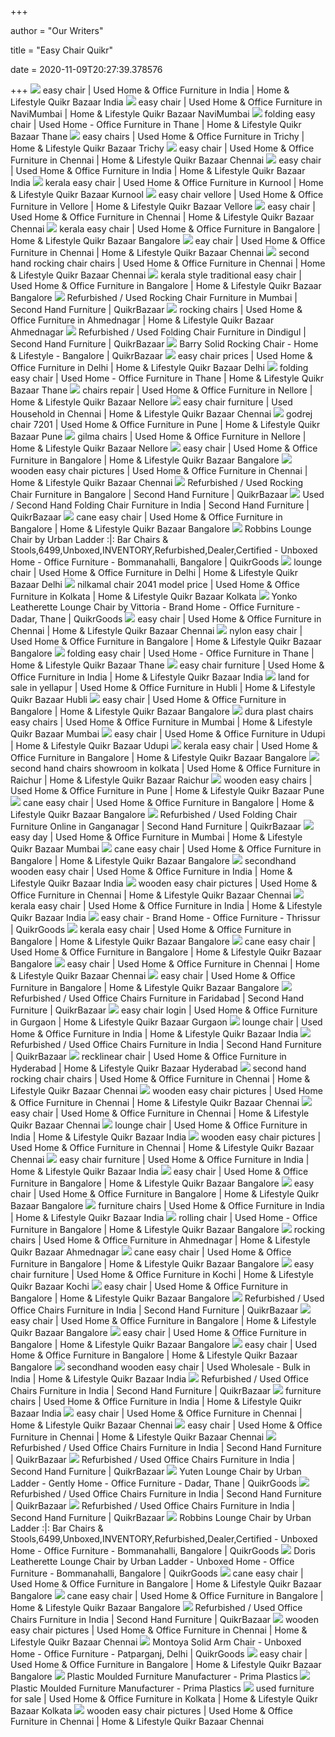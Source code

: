 +++
        
author = "Our Writers"
        
title = "Easy Chair Quikr"
        
date = 2020-11-09T20:27:39.378576
        
+++
[ ![](https://teja8.kuikr.com/i4/20201011/Easy-chair-VB201705171774173-ak_WBP284972982-1602427054.png)](https://teja8.kuikr.com/i4/20201011/Easy-chair-VB201705171774173-ak_WBP284972982-1602427054.png) easy chair | Used Home & Office Furniture in India | Home & Lifestyle Quikr  Bazaar India
[ ![](https://teja8.kuikr.com/i4/20200715/Calgary-Solid-Rocking-Chair-VB201705171774173-ak_LWBP546681708-1594818911.jpeg)](https://teja8.kuikr.com/i4/20200715/Calgary-Solid-Rocking-Chair-VB201705171774173-ak_LWBP546681708-1594818911.jpeg) easy chair | Used Home & Office Furniture in NaviMumbai | Home & Lifestyle  Quikr Bazaar NaviMumbai
[ ![](https://teja8.kuikr.com/i4/20191015/Wellesley-Sheesham-Rocking-Chair-VB201705171774173-ak_LWBP1870974540-1571122537.jpeg)](https://teja8.kuikr.com/i4/20191015/Wellesley-Sheesham-Rocking-Chair-VB201705171774173-ak_LWBP1870974540-1571122537.jpeg) folding easy chair | Used Home - Office Furniture in Thane | Home &  Lifestyle Quikr Bazaar Thane
[ ![](https://teja8.kuikr.com/i6/20201005/Manual-recliner-fabric-easy-chair-VB201705171774173-ak_LWBP546602798-1601906678.jpeg)](https://teja8.kuikr.com/i6/20201005/Manual-recliner-fabric-easy-chair-VB201705171774173-ak_LWBP546602798-1601906678.jpeg) easy chairs | Used Home & Office Furniture in Trichy | Home & Lifestyle  Quikr Bazaar Trichy
[ ![](https://teja8.kuikr.com/i4/20201010/Easy-Chair-for-sale-VB201705171774173-ak_LWBP858014253-1602307113.jpeg)](https://teja8.kuikr.com/i4/20201010/Easy-Chair-for-sale-VB201705171774173-ak_LWBP858014253-1602307113.jpeg) easy chair | Used Home & Office Furniture in Chennai | Home & Lifestyle  Quikr Bazaar Chennai
[ ![](https://teja8.kuikr.com/i6/20200821/Ergonomically-Designed--Very-Comfortable--Beautifully-looking--Excellent-Condition---Rarely-Used-Very-Strong---Sturdy-Twenty-Cello-Make-Chair-VB201705171774173-ak_LWBP1811945717-1597950584.jpeg)](https://teja8.kuikr.com/i6/20200821/Ergonomically-Designed--Very-Comfortable--Beautifully-looking--Excellent-Condition---Rarely-Used-Very-Strong---Sturdy-Twenty-Cello-Make-Chair-VB201705171774173-ak_LWBP1811945717-1597950584.jpeg) easy chair | Used Home & Office Furniture in India | Home & Lifestyle Quikr  Bazaar India
[ ![](https://teja8.kuikr.com/i6/20200211/Vintage-Rocking-Chair-VB201705171774173-ak_LWBP1092058607-1581409572.jpeg)](https://teja8.kuikr.com/i6/20200211/Vintage-Rocking-Chair-VB201705171774173-ak_LWBP1092058607-1581409572.jpeg) kerala easy chair | Used Home & Office Furniture in Kurnool | Home &  Lifestyle Quikr Bazaar Kurnool
[ ![](https://teja8.kuikr.com/i5/20200701/Zero-Gravity-Foldable-Reclyning-Lounge-Portable-Chair-VB201705171774173-ak_LWBP931827424-1593623203.jpeg)](https://teja8.kuikr.com/i5/20200701/Zero-Gravity-Foldable-Reclyning-Lounge-Portable-Chair-VB201705171774173-ak_LWBP931827424-1593623203.jpeg) easy chair vellore | Used Home & Office Furniture in Vellore | Home &  Lifestyle Quikr Bazaar Vellore
[ ![](https://teja8.kuikr.com/i5/20201023/Calgary-Solid-Rocking-Chair-VB201705171774173-ak_LWBP1289300293-1603462553.jpeg)](https://teja8.kuikr.com/i5/20201023/Calgary-Solid-Rocking-Chair-VB201705171774173-ak_LWBP1289300293-1603462553.jpeg) easy chair | Used Home & Office Furniture in Chennai | Home & Lifestyle  Quikr Bazaar Chennai
[ ![](https://teja8.kuikr.com/i5/20191108/Keaton-Lounge-Chair-by-Urban-Ladder-VB201705171774173-ak_LWBP267460027-1573154088.jpeg)](https://teja8.kuikr.com/i5/20191108/Keaton-Lounge-Chair-by-Urban-Ladder-VB201705171774173-ak_LWBP267460027-1573154088.jpeg) kerala easy chair | Used Home & Office Furniture in Bangalore | Home &  Lifestyle Quikr Bazaar Bangalore
[ ![](https://teja8.kuikr.com/i4/20200214/Brand-new-easy-chair-Very-comfortable-for-reading-VB201705171774173-ak_LWBP1195454799-1581702996.jpeg)](https://teja8.kuikr.com/i4/20200214/Brand-new-easy-chair-Very-comfortable-for-reading-VB201705171774173-ak_LWBP1195454799-1581702996.jpeg) eay chair | Used Home & Office Furniture in Chennai | Home & Lifestyle Quikr  Bazaar Chennai
[ ![](https://teja8.kuikr.com/i6/20201012/Teak-Wood-Rocking-Chair-VB201705171774173-ak_LWBP1404524651-1602485847.jpeg)](https://teja8.kuikr.com/i6/20201012/Teak-Wood-Rocking-Chair-VB201705171774173-ak_LWBP1404524651-1602485847.jpeg) second hand rocking chair chairs | Used Home & Office Furniture in Chennai  | Home & Lifestyle Quikr Bazaar Chennai
[ ![](https://teja8.kuikr.com/i5/20200828/Cello-plastic-back-resting-chair-VB201705171774173-ak_LWBP1893476899-1598638258.png)](https://teja8.kuikr.com/i5/20200828/Cello-plastic-back-resting-chair-VB201705171774173-ak_LWBP1893476899-1598638258.png) kerala style traditional easy chair | Used Home & Office Furniture in  Bangalore | Home & Lifestyle Quikr Bazaar Bangalore
[ ![](https://teja8.kuikr.com/i4/20201026/Teak-Wood-Rocking-Chair-VB201705171774173-ak_LWBP452806443-1603731919.jpeg)](https://teja8.kuikr.com/i4/20201026/Teak-Wood-Rocking-Chair-VB201705171774173-ak_LWBP452806443-1603731919.jpeg) Refurbished / Used Rocking Chair Furniture in Mumbai | Second Hand  Furniture | QuikrBazaar
[ ![](https://teja8.kuikr.com/i4/20200210/Polished-wooden-Rocking-Chair-VB201705171774173-ak_LWBP771364776-1581351337.jpeg)](https://teja8.kuikr.com/i4/20200210/Polished-wooden-Rocking-Chair-VB201705171774173-ak_LWBP771364776-1581351337.jpeg) rocking chairs | Used Home & Office Furniture in Ahmednagar | Home &  Lifestyle Quikr Bazaar Ahmednagar
[ ![](https://teja8.kuikr.com/i4/20200822/Teakwood-Easy-Chair-with-adjustable-VB201705171774173-ak_LWBP1704684438-1598090471.png)](https://teja8.kuikr.com/i4/20200822/Teakwood-Easy-Chair-with-adjustable-VB201705171774173-ak_LWBP1704684438-1598090471.png) Refurbished / Used Folding Chair Furniture in Dindigul | Second Hand  Furniture | QuikrBazaar
[ ![](https://teja8.kuikr.com/i4/20201003/Barry-Solid-Rocking-Chair-VB201705171774173-ak_LWBP1638243417-1601733853.jpeg)](https://teja8.kuikr.com/i4/20201003/Barry-Solid-Rocking-Chair-VB201705171774173-ak_LWBP1638243417-1601733853.jpeg) Barry Solid Rocking Chair - Home & Lifestyle - Bangalore | QuikrBazaar
[ ![](https://teja8.kuikr.com/i4/20200319/Atticus-Sheesham-Rocking-Chair-by-Urban-Ladder-VB201705171774173-ak_LWBP1516063587-1584622726.jpeg)](https://teja8.kuikr.com/i4/20200319/Atticus-Sheesham-Rocking-Chair-by-Urban-Ladder-VB201705171774173-ak_LWBP1516063587-1584622726.jpeg) easy chair prices | Used Home & Office Furniture in Delhi | Home &  Lifestyle Quikr Bazaar Delhi
[ ![](https://teja8.kuikr.com/i4/20191107/Inter-Iron-Frame-Dining-Chair-by-Royal-Oak--Set-of-2--VB201705171774173-ak_LWBP1829173485-1573117456.jpeg)](https://teja8.kuikr.com/i4/20191107/Inter-Iron-Frame-Dining-Chair-by-Royal-Oak--Set-of-2--VB201705171774173-ak_LWBP1829173485-1573117456.jpeg) folding easy chair | Used Home - Office Furniture in Thane | Home &  Lifestyle Quikr Bazaar Thane
[ ![](https://teja8.kuikr.com/i5/20200402/Brand-new-rocking-chair-with-cushion-VB201705171774173-ak_LWBP1400328229-1585799322.png)](https://teja8.kuikr.com/i5/20200402/Brand-new-rocking-chair-with-cushion-VB201705171774173-ak_LWBP1400328229-1585799322.png) chairs repair | Used Home & Office Furniture in Nellore | Home & Lifestyle  Quikr Bazaar Nellore
[ ![](https://teja8.kuikr.com/i4/20200222/3-2-sofa-set-and-old-3-setter-chair-nilkamal-one-plastic-easy-chair-VB201705171774173-ak_LWBP865409880-1582366736.png)](https://teja8.kuikr.com/i4/20200222/3-2-sofa-set-and-old-3-setter-chair-nilkamal-one-plastic-easy-chair-VB201705171774173-ak_LWBP865409880-1582366736.png) easy chair furniture | Used Household in Chennai | Home & Lifestyle Quikr  Bazaar Chennai
[ ![](https://teja8.kuikr.com/i6/20191015/Wellesley-Sheesham-Rocking-Chair-by-Roman-Living-VB201705171774173-ak_LWBP436587374-1571122458.jpeg)](https://teja8.kuikr.com/i6/20191015/Wellesley-Sheesham-Rocking-Chair-by-Roman-Living-VB201705171774173-ak_LWBP436587374-1571122458.jpeg) godrej chair 7201 | Used Home & Office Furniture in Pune | Home & Lifestyle  Quikr Bazaar Pune
[ ![](https://teja8.kuikr.com/i4/20200331/Easy-chair-unboxed--2500-Brand-New-Individual-New-VB201705171774173-ak_LWBP2124908889-1585637909.jpeg)](https://teja8.kuikr.com/i4/20200331/Easy-chair-unboxed--2500-Brand-New-Individual-New-VB201705171774173-ak_LWBP2124908889-1585637909.jpeg) gilma chairs | Used Home & Office Furniture in Nellore | Home & Lifestyle  Quikr Bazaar Nellore
[ ![](https://teja8.kuikr.com/i5/20201029/Luzon-Leatherette-Dining-Chair-by-Perfect-Homes--Set-of-6--VB201705171774173-ak_LWBP1167209077-1603977047.jpeg)](https://teja8.kuikr.com/i5/20201029/Luzon-Leatherette-Dining-Chair-by-Perfect-Homes--Set-of-6--VB201705171774173-ak_LWBP1167209077-1603977047.jpeg) easy chair | Used Home & Office Furniture in Bangalore | Home & Lifestyle  Quikr Bazaar Bangalore
[ ![](https://teja8.kuikr.com/i6/20200320/Keaton-Leatherette-Lounge-Chair-by-Urban-Ladder-VB201705171774173-ak_LWBP45196841-1584706137.jpeg)](https://teja8.kuikr.com/i6/20200320/Keaton-Leatherette-Lounge-Chair-by-Urban-Ladder-VB201705171774173-ak_LWBP45196841-1584706137.jpeg) wooden easy chair pictures | Used Home & Office Furniture in Chennai | Home  & Lifestyle Quikr Bazaar Chennai
[ ![](https://teja8.kuikr.com/i6/20201022/Rocking-chair-in-excellent-condition-for-sale-VB201705171774173-ak_LWBP1473866054-1603351233.jpeg)](https://teja8.kuikr.com/i6/20201022/Rocking-chair-in-excellent-condition-for-sale-VB201705171774173-ak_LWBP1473866054-1603351233.jpeg) Refurbished / Used Rocking Chair Furniture in Bangalore | Second Hand  Furniture | QuikrBazaar
[ ![](https://teja8.kuikr.com/i5/20201015/Folding-Chair-VB201705171774173-ak_LWBP795567436-1602739975.png)](https://teja8.kuikr.com/i5/20201015/Folding-Chair-VB201705171774173-ak_LWBP795567436-1602739975.png) Used / Second Hand Folding Chair Furniture in India | Second Hand Furniture  | QuikrBazaar
[ ![](https://teja8.kuikr.com/i6/20191107/Sville-Solid-Dining-Chair-VB201705171774173-ak_LWBP578692196-1573143846.jpeg)](https://teja8.kuikr.com/i6/20191107/Sville-Solid-Dining-Chair-VB201705171774173-ak_LWBP578692196-1573143846.jpeg) cane easy chair | Used Home & Office Furniture in Bangalore | Home &  Lifestyle Quikr Bazaar Bangalore
[ ![](https://teja8.kuikr.com/i6/20191108/Robbins-Lounge-Chair-by-Urban-Ladder-VB201705171774173-ak_LWBP2049954992-1573179079.jpeg)](https://teja8.kuikr.com/i6/20191108/Robbins-Lounge-Chair-by-Urban-Ladder-VB201705171774173-ak_LWBP2049954992-1573179079.jpeg) Robbins Lounge Chair by Urban Ladder :|: Bar Chairs &  Stools,6499,Unboxed,INVENTORY,Refurbished,Dealer,Certified - Unboxed Home -  Office Furniture - Bommanahalli, Bangalore | QuikrGoods
[ ![](https://teja8.kuikr.com/i5/20200830/Lounge-chair-and-ottoman-VB201705171774173-ak_WBP1465369183-1598765581.png)](https://teja8.kuikr.com/i5/20200830/Lounge-chair-and-ottoman-VB201705171774173-ak_WBP1465369183-1598765581.png) lounge chair | Used Home & Office Furniture in Delhi | Home & Lifestyle  Quikr Bazaar Delhi
[ ![](https://teja8.kuikr.com/i5/20200213/Nilkamal-Easy-Chairs-for-Sale-VB201705171774173-ak_WBP990291910-1581591177.png)](https://teja8.kuikr.com/i5/20200213/Nilkamal-Easy-Chairs-for-Sale-VB201705171774173-ak_WBP990291910-1581591177.png) nilkamal chair 2041 model price | Used Home & Office Furniture in Kolkata |  Home & Lifestyle Quikr Bazaar Kolkata
[ ![](https://teja8.kuikr.com/i4/20191107/Yonko-Leatherette-Lounge-Chair-by-Vittoria-VB201705171774173-ak_LWBP200254593-1573147826_lg.jpeg)](https://teja8.kuikr.com/i4/20191107/Yonko-Leatherette-Lounge-Chair-by-Vittoria-VB201705171774173-ak_LWBP200254593-1573147826_lg.jpeg) Yonko Leatherette Lounge Chair by Vittoria - Brand Home - Office Furniture  - Dadar, Thane | QuikrGoods
[ ![](https://teja8.kuikr.com/i4/20200814/Netted-3-Axis-Adjustable-Office-Chair-by-Transteel-VB201705171774173-ak_LWBP654370485-1597409393.jpeg)](https://teja8.kuikr.com/i4/20200814/Netted-3-Axis-Adjustable-Office-Chair-by-Transteel-VB201705171774173-ak_LWBP654370485-1597409393.jpeg) easy chair | Used Home & Office Furniture in Chennai | Home & Lifestyle  Quikr Bazaar Chennai
[ ![](https://teja8.kuikr.com/i4/20190729/Bethak-Teak-Arm-Chair-by-Urban-Ladder-VB201705171774173-ak_LWBP429812166-1564395558.jpeg)](https://teja8.kuikr.com/i4/20190729/Bethak-Teak-Arm-Chair-by-Urban-Ladder-VB201705171774173-ak_LWBP429812166-1564395558.jpeg) nylon easy chair | Used Home & Office Furniture in Bangalore | Home &  Lifestyle Quikr Bazaar Bangalore
[ ![](https://teja8.kuikr.com/i6/20191108/Eisner-1-Axis-Adjustable-Office-Chair-by-Urban-Ladder-VB201705171774173-ak_LWBP1479244505-1573187168.jpeg)](https://teja8.kuikr.com/i6/20191108/Eisner-1-Axis-Adjustable-Office-Chair-by-Urban-Ladder-VB201705171774173-ak_LWBP1479244505-1573187168.jpeg) folding easy chair | Used Home - Office Furniture in Thane | Home &  Lifestyle Quikr Bazaar Thane
[ ![](https://teja8.kuikr.com/i4/20200802/Office-Chair--Rolling-Chair--VB201705171774173-ak_LWBP558694638-1596312793.jpeg)](https://teja8.kuikr.com/i4/20200802/Office-Chair--Rolling-Chair--VB201705171774173-ak_LWBP558694638-1596312793.jpeg) easy chair furniture | Used Home & Office Furniture in India | Home &  Lifestyle Quikr Bazaar India
[ ![](https://teja8.kuikr.com/i4/20200819/Easy-Chair-from-Pepperfry-for-sale-VB201705171774173-ak_LWBP1022127789-1597824392.jpeg)](https://teja8.kuikr.com/i4/20200819/Easy-Chair-from-Pepperfry-for-sale-VB201705171774173-ak_LWBP1022127789-1597824392.jpeg) land for sale in yellapur | Used Home & Office Furniture in Hubli | Home &  Lifestyle Quikr Bazaar Hubli
[ ![](https://teja8.kuikr.com/i6/20200319/Genowefa-Iron-Frame-Dining-Chair-VB201705171774173-ak_LWBP1673311955-1584619255.jpeg)](https://teja8.kuikr.com/i6/20200319/Genowefa-Iron-Frame-Dining-Chair-VB201705171774173-ak_LWBP1673311955-1584619255.jpeg) easy chair | Used Home & Office Furniture in Bangalore | Home & Lifestyle  Quikr Bazaar Bangalore
[ ![](https://teja8.kuikr.com/i6/20191108/Angus-Solid-Dining-Chair-by-Urban-Ladder-VB201705171774173-ak_LWBP1639602692-1573151626.jpeg)](https://teja8.kuikr.com/i6/20191108/Angus-Solid-Dining-Chair-by-Urban-Ladder-VB201705171774173-ak_LWBP1639602692-1573151626.jpeg) dura plast chairs easy chairs | Used Home & Office Furniture in Mumbai |  Home & Lifestyle Quikr Bazaar Mumbai
[ ![](https://teja8.kuikr.com/i6/20191113/Rozina-Lounge-Chair-VB201705171774173-ak_LWBP1697077952-1573656021.jpeg)](https://teja8.kuikr.com/i6/20191113/Rozina-Lounge-Chair-VB201705171774173-ak_LWBP1697077952-1573656021.jpeg) easy chair | Used Home & Office Furniture in Udupi | Home & Lifestyle Quikr  Bazaar Udupi
[ ![](https://teja8.kuikr.com/i4/20200213/Stark-Leatherette-Dining-Chair--Set-of-2--VB201705171774173-ak_LWBP222531612-1581591369.jpeg)](https://teja8.kuikr.com/i4/20200213/Stark-Leatherette-Dining-Chair--Set-of-2--VB201705171774173-ak_LWBP222531612-1581591369.jpeg) kerala easy chair | Used Home & Office Furniture in Bangalore | Home &  Lifestyle Quikr Bazaar Bangalore
[ ![](https://teja8.kuikr.com/i6/20200711/Excellent-Rocking-Chair-with-Rocking-Ottoman----Pristine-Condition-VB201705171774173-ak_LWBP1370932763-1594473268.jpeg)](https://teja8.kuikr.com/i6/20200711/Excellent-Rocking-Chair-with-Rocking-Ottoman----Pristine-Condition-VB201705171774173-ak_LWBP1370932763-1594473268.jpeg) second hand chairs showroom in kolkata | Used Home & Office Furniture in  Raichur | Home & Lifestyle Quikr Bazaar Raichur
[ ![](https://teja8.kuikr.com/i4/20200811/wooden-sofa-set-VB201705171774173-ak_LWBP881498592-1597134116.jpeg)](https://teja8.kuikr.com/i4/20200811/wooden-sofa-set-VB201705171774173-ak_LWBP881498592-1597134116.jpeg) wooden easy chairs | Used Home & Office Furniture in Pune | Home &  Lifestyle Quikr Bazaar Pune
[ ![](https://teja8.kuikr.com/i6/20200220/Morgen-Wing-Chair-VB201705171774173-ak_LWBP1418062148-1582197733.jpeg)](https://teja8.kuikr.com/i6/20200220/Morgen-Wing-Chair-VB201705171774173-ak_LWBP1418062148-1582197733.jpeg) cane easy chair | Used Home & Office Furniture in Bangalore | Home &  Lifestyle Quikr Bazaar Bangalore
[ ![](https://teja8.kuikr.com/i4/20190524/Folding-Easy-Chair--Almost-new-with-headrest-cushion-VB201705171774173-ak_LWBP703107897-1558689709.jpeg)](https://teja8.kuikr.com/i4/20190524/Folding-Easy-Chair--Almost-new-with-headrest-cushion-VB201705171774173-ak_LWBP703107897-1558689709.jpeg) Refurbished / Used Folding Chair Furniture Online in Ganganagar | Second  Hand Furniture | QuikrBazaar
[ ![](https://teja8.kuikr.com/i6/20200926/Easy-chair-for-bedroom-VB201705171774173-ak_LWBP1047180875-1601115086.jpeg)](https://teja8.kuikr.com/i6/20200926/Easy-chair-for-bedroom-VB201705171774173-ak_LWBP1047180875-1601115086.jpeg) easy day | Used Home & Office Furniture in Mumbai | Home & Lifestyle Quikr  Bazaar Mumbai
[ ![](https://teja8.kuikr.com/i4/20191113/Galatea-Sheesham-Dining-Chair-by-Urban-Ladder-VB201705171774173-ak_LWBP855495534-1573654294.jpeg)](https://teja8.kuikr.com/i4/20191113/Galatea-Sheesham-Dining-Chair-by-Urban-Ladder-VB201705171774173-ak_LWBP855495534-1573654294.jpeg) cane easy chair | Used Home & Office Furniture in Bangalore | Home &  Lifestyle Quikr Bazaar Bangalore
[ ![](https://teja8.kuikr.com/i6/20201010/A-month-old-office-chair-with-back-support--export-quality--1-year-warrenty-available-VB201705171774173-ak_LWBP1475112842-1602323753.jpeg)](https://teja8.kuikr.com/i6/20201010/A-month-old-office-chair-with-back-support--export-quality--1-year-warrenty-available-VB201705171774173-ak_LWBP1475112842-1602323753.jpeg) secondhand wooden easy chair | Used Home & Office Furniture in India | Home  & Lifestyle Quikr Bazaar India
[ ![](https://teja8.kuikr.com/i5/20200323/Anitz-Sheesham-Dining-Chair-by-Woodsworth--Set-of-2--VB201705171774173-ak_LWBP1018428745-1584966471.jpeg)](https://teja8.kuikr.com/i5/20200323/Anitz-Sheesham-Dining-Chair-by-Woodsworth--Set-of-2--VB201705171774173-ak_LWBP1018428745-1584966471.jpeg) wooden easy chair pictures | Used Home & Office Furniture in Chennai | Home  & Lifestyle Quikr Bazaar Chennai
[ ![](https://teja8.kuikr.com/i5/20200904/9OO8OO2788-MERRYFAIR-BRAND-REFURBISHED-NETTED-OFFICE-CHAIRS-AVAILABLE-VB201705171774173-ak_LWBP1105346038-1599230940.webp)](https://teja8.kuikr.com/i5/20200904/9OO8OO2788-MERRYFAIR-BRAND-REFURBISHED-NETTED-OFFICE-CHAIRS-AVAILABLE-VB201705171774173-ak_LWBP1105346038-1599230940.webp) kerala easy chair | Used Home & Office Furniture in India | Home &  Lifestyle Quikr Bazaar India
[ ![](https://teja8.kuikr.com/i4/20200908/easy-chair-VB201705171774173-ak_LWBP608873106-1599565801.jpeg)](https://teja8.kuikr.com/i4/20200908/easy-chair-VB201705171774173-ak_LWBP608873106-1599565801.jpeg) easy chair - Brand Home - Office Furniture - Thrissur | QuikrGoods
[ ![](https://teja8.kuikr.com/i5/20200131/Comfortable-office-chair-with-back-extension-VB201705171774173-ak_LWBP241385095-1580434028.jpeg)](https://teja8.kuikr.com/i5/20200131/Comfortable-office-chair-with-back-extension-VB201705171774173-ak_LWBP241385095-1580434028.jpeg) kerala easy chair | Used Home & Office Furniture in Bangalore | Home &  Lifestyle Quikr Bazaar Bangalore
[ ![](https://teja8.kuikr.com/i5/20191119/Taarkashi-Sheesham-Dining-Chair-by-Urban-Ladder-VB201705171774173-ak_LWBP1588174504-1574138471.jpeg)](https://teja8.kuikr.com/i5/20191119/Taarkashi-Sheesham-Dining-Chair-by-Urban-Ladder-VB201705171774173-ak_LWBP1588174504-1574138471.jpeg) cane easy chair | Used Home & Office Furniture in Bangalore | Home &  Lifestyle Quikr Bazaar Bangalore
[ ![](https://teja8.kuikr.com/i4/20200916/Geggeri-Teak-Dining-Chair--Set-of-2--VB201705171774173-ak_LWBP325451820-1600257389.jpeg)](https://teja8.kuikr.com/i4/20200916/Geggeri-Teak-Dining-Chair--Set-of-2--VB201705171774173-ak_LWBP325451820-1600257389.jpeg) easy chair | Used Home & Office Furniture in Chennai | Home & Lifestyle  Quikr Bazaar Chennai
[ ![](https://teja8.kuikr.com/i6/20200709/Sullivan-Lounge-Chair-VB201705171774173-ak_LWBP701460332-1594296060.jpeg)](https://teja8.kuikr.com/i6/20200709/Sullivan-Lounge-Chair-VB201705171774173-ak_LWBP701460332-1594296060.jpeg) easy chair | Used Home & Office Furniture in Bangalore | Home & Lifestyle  Quikr Bazaar Bangalore
[ ![](https://teja8.kuikr.com/i6/20201026/unused-unboxed-Revolving-office-chair-with-arm-rest-support-VB201705171774173-ak_WBP295047341-1603699785.png)](https://teja8.kuikr.com/i6/20201026/unused-unboxed-Revolving-office-chair-with-arm-rest-support-VB201705171774173-ak_WBP295047341-1603699785.png) Refurbished / Used Office Chairs Furniture in Faridabad | Second Hand  Furniture | QuikrBazaar
[ ![](https://teja8.kuikr.com/i5/20200224/Touchwoody-Solid-Lounge-Chair-with-Coffee-Table--Set-of-2--VB201705171774173-ak_LWBP75727342-1582561163.jpeg)](https://teja8.kuikr.com/i5/20200224/Touchwoody-Solid-Lounge-Chair-with-Coffee-Table--Set-of-2--VB201705171774173-ak_LWBP75727342-1582561163.jpeg) easy chair login | Used Home & Office Furniture in Gurgaon | Home &  Lifestyle Quikr Bazaar Gurgaon
[ ![](https://teja8.kuikr.com/i6/20201003/Siena-Lounge-Chair-VB201705171774173-ak_LWBP1835199290-1601733565.jpeg)](https://teja8.kuikr.com/i6/20201003/Siena-Lounge-Chair-VB201705171774173-ak_LWBP1835199290-1601733565.jpeg) lounge chair | Used Home & Office Furniture in India | Home & Lifestyle  Quikr Bazaar India
[ ![](https://teja8.kuikr.com/i6/20201027/Syracuse-3-Axis-Adjustable-Office-Chair-VB201705171774173-ak_LWBP1674299567-1603817663.jpeg)](https://teja8.kuikr.com/i6/20201027/Syracuse-3-Axis-Adjustable-Office-Chair-VB201705171774173-ak_LWBP1674299567-1603817663.jpeg) Refurbished / Used Office Chairs Furniture in India | Second Hand Furniture  | QuikrBazaar
[ ![](https://teja8.kuikr.com/i4/20191113/Keaton-Leatherette-Lounge-Chair-by-Urban-Ladder-VB201705171774173-ak_LWBP1656041088-1573655194.jpeg)](https://teja8.kuikr.com/i4/20191113/Keaton-Leatherette-Lounge-Chair-by-Urban-Ladder-VB201705171774173-ak_LWBP1656041088-1573655194.jpeg) recklinear chair | Used Home & Office Furniture in Hyderabad | Home &  Lifestyle Quikr Bazaar Hyderabad
[ ![](https://teja8.kuikr.com/i4/20201012/rocking-chAir---a--rocking-stool-VB201705171774173-ak_LWBP980964165-1602477962.jpeg)](https://teja8.kuikr.com/i4/20201012/rocking-chAir---a--rocking-stool-VB201705171774173-ak_LWBP980964165-1602477962.jpeg) second hand rocking chair chairs | Used Home & Office Furniture in Chennai  | Home & Lifestyle Quikr Bazaar Chennai
[ ![](https://teja8.kuikr.com/i4/20200409/american-chair-VB201705171774173-ak_LWBP1486199790-1586414653.jpeg)](https://teja8.kuikr.com/i4/20200409/american-chair-VB201705171774173-ak_LWBP1486199790-1586414653.jpeg) wooden easy chair pictures | Used Home & Office Furniture in Chennai | Home  & Lifestyle Quikr Bazaar Chennai
[ ![](https://teja8.kuikr.com/i5/20201018/Flodable-and-adjustable-Teak-wooden-easy-chair-brand-new-5-days-old-VB201705171774173-ak_LWBP1756145377-1603023263.jpeg)](https://teja8.kuikr.com/i5/20201018/Flodable-and-adjustable-Teak-wooden-easy-chair-brand-new-5-days-old-VB201705171774173-ak_LWBP1756145377-1603023263.jpeg) easy chair | Used Home & Office Furniture in Chennai | Home & Lifestyle  Quikr Bazaar Chennai
[ ![](https://teja8.kuikr.com/i4/20201031/High-end-Wing-Chair-VB201705171774173-ak_LWBP1064100297-1604167351.jpeg)](https://teja8.kuikr.com/i4/20201031/High-end-Wing-Chair-VB201705171774173-ak_LWBP1064100297-1604167351.jpeg) lounge chair | Used Home & Office Furniture in India | Home & Lifestyle  Quikr Bazaar India
[ ![](https://teja8.kuikr.com/i6/20190918/Wipro-3-Axis-Adjustable-Office-Chair-VB201705171774173-ak_LWBP2099126792-1568791010.jpeg)](https://teja8.kuikr.com/i6/20190918/Wipro-3-Axis-Adjustable-Office-Chair-VB201705171774173-ak_LWBP2099126792-1568791010.jpeg) wooden easy chair pictures | Used Home & Office Furniture in Chennai | Home  & Lifestyle Quikr Bazaar Chennai
[ ![](https://teja8.kuikr.com/i6/20200208/Tierra-Dining-Chair-VB201705171774173-ak_LWBP965096147-1581145615.jpeg)](https://teja8.kuikr.com/i6/20200208/Tierra-Dining-Chair-VB201705171774173-ak_LWBP965096147-1581145615.jpeg) easy chair furniture | Used Home & Office Furniture in India | Home &  Lifestyle Quikr Bazaar India
[ ![](https://teja8.kuikr.com/i5/20200708/Devora-3-Axis-Adjustable-Office-Chair-VB201705171774173-ak_LWBP913272592-1594210749.jpeg)](https://teja8.kuikr.com/i5/20200708/Devora-3-Axis-Adjustable-Office-Chair-VB201705171774173-ak_LWBP913272592-1594210749.jpeg) easy chair | Used Home & Office Furniture in Bangalore | Home & Lifestyle  Quikr Bazaar Bangalore
[ ![](https://teja8.kuikr.com/i5/20201016/Office-Chair-VB201705171774173-ak_LWBP706102996-1602834369.jpeg)](https://teja8.kuikr.com/i5/20201016/Office-Chair-VB201705171774173-ak_LWBP706102996-1602834369.jpeg) easy chair | Used Home & Office Furniture in Bangalore | Home & Lifestyle  Quikr Bazaar Bangalore
[ ![](https://teja8.kuikr.com/i4/20201017/office-Furniture-Chair--Table-VB201705171774173-ak_LWBP751269711-1602915386.png)](https://teja8.kuikr.com/i4/20201017/office-Furniture-Chair--Table-VB201705171774173-ak_LWBP751269711-1602915386.png) furniture chairs | Used Home & Office Furniture in India | Home & Lifestyle  Quikr Bazaar India
[ ![](https://teja8.kuikr.com/i5/20190607/zero-gravity-foldable-easy-chair-VB201705171774173-ak_LWBP419744635-1559892383.jpeg)](https://teja8.kuikr.com/i5/20190607/zero-gravity-foldable-easy-chair-VB201705171774173-ak_LWBP419744635-1559892383.jpeg) rolling chair | Used Home - Office Furniture in Bangalore | Home &  Lifestyle Quikr Bazaar Bangalore
[ ![](https://teja8.kuikr.com/i4/20200130/Rocking-chair-without-mattress-VB201705171774173-ak_LWBP111852393-1580362197.jpeg)](https://teja8.kuikr.com/i4/20200130/Rocking-chair-without-mattress-VB201705171774173-ak_LWBP111852393-1580362197.jpeg) rocking chairs | Used Home & Office Furniture in Ahmednagar | Home &  Lifestyle Quikr Bazaar Ahmednagar
[ ![](https://teja8.kuikr.com/i5/20200113/Montoya-Solid-Dining-Chair--Set-of-2--VB201705171774173-ak_LWBP1062823126-1578911457.jpeg)](https://teja8.kuikr.com/i5/20200113/Montoya-Solid-Dining-Chair--Set-of-2--VB201705171774173-ak_LWBP1062823126-1578911457.jpeg) cane easy chair | Used Home & Office Furniture in Bangalore | Home &  Lifestyle Quikr Bazaar Bangalore
[ ![](https://teja8.kuikr.com/i6/20190328/Dining-table-with-six-chairs-in-gently-used-condition-VB201705171774173-ak_LWBP1524858692-1553743349.jpeg)](https://teja8.kuikr.com/i6/20190328/Dining-table-with-six-chairs-in-gently-used-condition-VB201705171774173-ak_LWBP1524858692-1553743349.jpeg) easy chair furniture | Used Home & Office Furniture in Kochi | Home &  Lifestyle Quikr Bazaar Kochi
[ ![](https://teja8.kuikr.com/i6/20201015/7O19578769-office-chairs-VB201705171774173-ak_LWBP154056779-1602767847.webp)](https://teja8.kuikr.com/i6/20201015/7O19578769-office-chairs-VB201705171774173-ak_LWBP154056779-1602767847.webp) easy chair | Used Home & Office Furniture in Bangalore | Home & Lifestyle  Quikr Bazaar Bangalore
[ ![](https://teja8.kuikr.com/i6/20201101/7O19578769-office-chairs-VB201705171774173-ak_WBP1046833742-1604248214.webp)](https://teja8.kuikr.com/i6/20201101/7O19578769-office-chairs-VB201705171774173-ak_WBP1046833742-1604248214.webp) Refurbished / Used Office Chairs Furniture in India | Second Hand Furniture  | QuikrBazaar
[ ![](https://teja8.kuikr.com/i4/20201019/Sheesham-wood-garden-chairs-4-number-VB201705171774173-ak_WBP1429311393-1603089436.png)](https://teja8.kuikr.com/i4/20201019/Sheesham-wood-garden-chairs-4-number-VB201705171774173-ak_WBP1429311393-1603089436.png) easy chair | Used Home & Office Furniture in Bangalore | Home & Lifestyle  Quikr Bazaar Bangalore
[ ![](https://teja8.kuikr.com/i5/20191126/Tasia-Dining-Chair--Set-of-4--VB201705171774173-ak_LWBP165149848-1574764893.jpeg)](https://teja8.kuikr.com/i5/20191126/Tasia-Dining-Chair--Set-of-4--VB201705171774173-ak_LWBP165149848-1574764893.jpeg) easy chair | Used Home & Office Furniture in Bangalore | Home & Lifestyle  Quikr Bazaar Bangalore
[ ![](https://teja8.kuikr.com/i6/20201007/Fulkrum-3-Axis-Adjustable-Office-Chair-by-Merry-Fair-VB201705171774173-ak_LWBP680649950-1602079271.jpeg)](https://teja8.kuikr.com/i6/20201007/Fulkrum-3-Axis-Adjustable-Office-Chair-by-Merry-Fair-VB201705171774173-ak_LWBP680649950-1602079271.jpeg) easy chair | Used Home & Office Furniture in Bangalore | Home & Lifestyle  Quikr Bazaar Bangalore
[ ![](https://teja8.kuikr.com/i5/20190907/new-models-chairs-call-me-9666209402-VB201705171774173-ak_LWBP1045978048-1567838080.webp)](https://teja8.kuikr.com/i5/20190907/new-models-chairs-call-me-9666209402-VB201705171774173-ak_LWBP1045978048-1567838080.webp) secondhand wooden easy chair | Used Wholesale - Bulk in India | Home &  Lifestyle Quikr Bazaar India
[ ![](https://teja8.kuikr.com/i6/20201021/Quadro-3-Axis-Adjustable-Office-Chair-VB201705171774173-ak_LWBP1804362182-1603275749.jpeg)](https://teja8.kuikr.com/i6/20201021/Quadro-3-Axis-Adjustable-Office-Chair-VB201705171774173-ak_LWBP1804362182-1603275749.jpeg) Refurbished / Used Office Chairs Furniture in India | Second Hand Furniture  | QuikrBazaar
[ ![](https://teja8.kuikr.com/i6/20201023/-Refurbished-Merryfair-Office-Chair--VB201705171774173-ak_LWBP1311030356-1603448957.webp)](https://teja8.kuikr.com/i6/20201023/-Refurbished-Merryfair-Office-Chair--VB201705171774173-ak_LWBP1311030356-1603448957.webp) furniture chairs | Used Home & Office Furniture in India | Home & Lifestyle  Quikr Bazaar India
[ ![](https://teja8.kuikr.com/i5/20201031/Excellent-condition-Dining-Table-Resin-Coated-Marble-look-with-4-chairs-VB201705171774173-ak_LWBP204773941-1604134418.jpeg)](https://teja8.kuikr.com/i5/20201031/Excellent-condition-Dining-Table-Resin-Coated-Marble-look-with-4-chairs-VB201705171774173-ak_LWBP204773941-1604134418.jpeg) easy chair | Used Home & Office Furniture in Chennai | Home & Lifestyle  Quikr Bazaar Chennai
[ ![](https://teja8.kuikr.com/i5/20200926/Parlin-Leatherette-Dining-Chair--Set-of-2--VB201705171774173-ak_LWBP593237500-1601130314.jpeg)](https://teja8.kuikr.com/i5/20200926/Parlin-Leatherette-Dining-Chair--Set-of-2--VB201705171774173-ak_LWBP593237500-1601130314.jpeg) easy chair | Used Home & Office Furniture in Chennai | Home & Lifestyle  Quikr Bazaar Chennai
[ ![](https://teja8.kuikr.com/i5/20201031/Winger-4-Axis-Adjustable-Office-Chair-VB201705171774173-ak_LWBP1465924036-1604147272.jpeg)](https://teja8.kuikr.com/i5/20201031/Winger-4-Axis-Adjustable-Office-Chair-VB201705171774173-ak_LWBP1465924036-1604147272.jpeg) Refurbished / Used Office Chairs Furniture in India | Second Hand Furniture  | QuikrBazaar
[ ![](https://teja8.kuikr.com/i5/20201017/Lucita-2-Axis-Adjustable-Office-Chair-VB201705171774173-ak_LWBP1470333523-1602933762.jpeg)](https://teja8.kuikr.com/i5/20201017/Lucita-2-Axis-Adjustable-Office-Chair-VB201705171774173-ak_LWBP1470333523-1602933762.jpeg) Refurbished / Used Office Chairs Furniture in India | Second Hand Furniture  | QuikrBazaar
[ ![](https://teja8.kuikr.com/i4/20191111/Yuten-Lounge-Chair-by-Urban-Ladder-VB201705171774173-ak_LWBP911422977-1573410754.jpeg)](https://teja8.kuikr.com/i4/20191111/Yuten-Lounge-Chair-by-Urban-Ladder-VB201705171774173-ak_LWBP911422977-1573410754.jpeg) Yuten Lounge Chair by Urban Ladder - Gently Home - Office Furniture -  Dadar, Thane | QuikrGoods
[ ![](https://teja8.kuikr.com/i6/20201029/Blackwell-3-Axis-Adjustable-Office-Chair-VB201705171774173-ak_LWBP720984566-1603983043.jpeg)](https://teja8.kuikr.com/i6/20201029/Blackwell-3-Axis-Adjustable-Office-Chair-VB201705171774173-ak_LWBP720984566-1603983043.jpeg) Refurbished / Used Office Chairs Furniture in India | Second Hand Furniture  | QuikrBazaar
[ ![](https://teja8.kuikr.com/i4/20201020/Amelia-2-Axis-Adjustable-Office-Chair-VB201705171774173-ak_LWBP1919126586-1603192413.jpeg)](https://teja8.kuikr.com/i4/20201020/Amelia-2-Axis-Adjustable-Office-Chair-VB201705171774173-ak_LWBP1919126586-1603192413.jpeg) Refurbished / Used Office Chairs Furniture in India | Second Hand Furniture  | QuikrBazaar
[ ![](https://teja8.kuikr.com/i6/20191108/Robbins-Lounge-Chair-by-Urban-Ladder-VB201705171774173-ak_LWBP817621523-1573179081_lg.jpeg)](https://teja8.kuikr.com/i6/20191108/Robbins-Lounge-Chair-by-Urban-Ladder-VB201705171774173-ak_LWBP817621523-1573179081_lg.jpeg) Robbins Lounge Chair by Urban Ladder :|: Bar Chairs &  Stools,6499,Unboxed,INVENTORY,Refurbished,Dealer,Certified - Unboxed Home -  Office Furniture - Bommanahalli, Bangalore | QuikrGoods
[ ![](https://teja8.kuikr.com/i4/20190804/Doris-Leatherette-Lounge-Chair-by-Urban-Ladder-VB201705171774173-ak_LWBP1923385044-1564863200.jpeg)](https://teja8.kuikr.com/i4/20190804/Doris-Leatherette-Lounge-Chair-by-Urban-Ladder-VB201705171774173-ak_LWBP1923385044-1564863200.jpeg) Doris Leatherette Lounge Chair by Urban Ladder - Unboxed Home - Office  Furniture - Bommanahalli, Bangalore | QuikrGoods
[ ![](https://teja8.kuikr.com/i4/20191228/7O19578769-office-chairs-VB201705171774173-ak_WBP967120206-1577512878.png)](https://teja8.kuikr.com/i4/20191228/7O19578769-office-chairs-VB201705171774173-ak_WBP967120206-1577512878.png) cane easy chair | Used Home & Office Furniture in Bangalore | Home &  Lifestyle Quikr Bazaar Bangalore
[ ![](https://teja8.kuikr.com/i4/20200212/High-back-support-office-chair-VB201705171774173-ak_LWBP1858139430-1581489976.jpeg)](https://teja8.kuikr.com/i4/20200212/High-back-support-office-chair-VB201705171774173-ak_LWBP1858139430-1581489976.jpeg) cane easy chair | Used Home & Office Furniture in Bangalore | Home &  Lifestyle Quikr Bazaar Bangalore
[ ![](https://teja8.kuikr.com/i4/20201022/Galvez-5-Axis-Adjustable-Office-Chair-VB201705171774173-ak_LWBP35429103-1603371053.jpeg)](https://teja8.kuikr.com/i4/20201022/Galvez-5-Axis-Adjustable-Office-Chair-VB201705171774173-ak_LWBP35429103-1603371053.jpeg) Refurbished / Used Office Chairs Furniture in India | Second Hand Furniture  | QuikrBazaar
[ ![](https://teja8.kuikr.com/i4/20191108/Optima-3-Axis-Adjustable-Office-Chair-by-Featherlite-VB201705171774173-ak_LWBP1998288771-1573183348.jpeg)](https://teja8.kuikr.com/i4/20191108/Optima-3-Axis-Adjustable-Office-Chair-by-Featherlite-VB201705171774173-ak_LWBP1998288771-1573183348.jpeg) wooden easy chair pictures | Used Home & Office Furniture in Chennai | Home  & Lifestyle Quikr Bazaar Chennai
[ ![](https://teja8.kuikr.com/i5/20191108/Montoya-Solid-Arm-Chair-VB201705171774173-ak_LWBP59163745-1573188569.jpeg)](https://teja8.kuikr.com/i5/20191108/Montoya-Solid-Arm-Chair-VB201705171774173-ak_LWBP59163745-1573188569.jpeg) Montoya Solid Arm Chair - Unboxed Home - Office Furniture - Patparganj,  Delhi | QuikrGoods
[ ![](https://teja8.kuikr.com/i6/20191119/Maysville-Dining-Chair-by-Urban-Ladder--Set-of-2--VB201705171774173-ak_LWBP1929020120-1574152180.jpeg)](https://teja8.kuikr.com/i6/20191119/Maysville-Dining-Chair-by-Urban-Ladder--Set-of-2--VB201705171774173-ak_LWBP1929020120-1574152180.jpeg) easy chair | Used Home & Office Furniture in Bangalore | Home & Lifestyle  Quikr Bazaar Bangalore
[ ![](http://www.primaplastics.com/img/products/quikr-2-1546147624-1_crop.jpg)](http://www.primaplastics.com/img/products/quikr-2-1546147624-1_crop.jpg) Plastic Moulded Furniture Manufacturer - Prima Plastics
[ ![](http://www.primaplastics.com/img/products/quikr-4-3-1546147290-1_crop.jpg)](http://www.primaplastics.com/img/products/quikr-4-3-1546147290-1_crop.jpg) Plastic Moulded Furniture Manufacturer - Prima Plastics
[ ![](https://teja8.kuikr.com/i4/20201012/Furniture---Executive-Chairs--Boss-Table--Computer-Tables-VB201705171774173-ak_LWBP1809255771-1602484252.jpeg)](https://teja8.kuikr.com/i4/20201012/Furniture---Executive-Chairs--Boss-Table--Computer-Tables-VB201705171774173-ak_LWBP1809255771-1602484252.jpeg) used furniture for sale | Used Home & Office Furniture in Kolkata | Home &  Lifestyle Quikr Bazaar Kolkata
[ ![](https://teja8.kuikr.com/i6/20200317/wooden-chair-large-gently-used-VB201705171774173-ak_LWBP1026645239-1584466593.webp)](https://teja8.kuikr.com/i6/20200317/wooden-chair-large-gently-used-VB201705171774173-ak_LWBP1026645239-1584466593.webp) wooden easy chair pictures | Used Home & Office Furniture in Chennai | Home  & Lifestyle Quikr Bazaar Chennai
